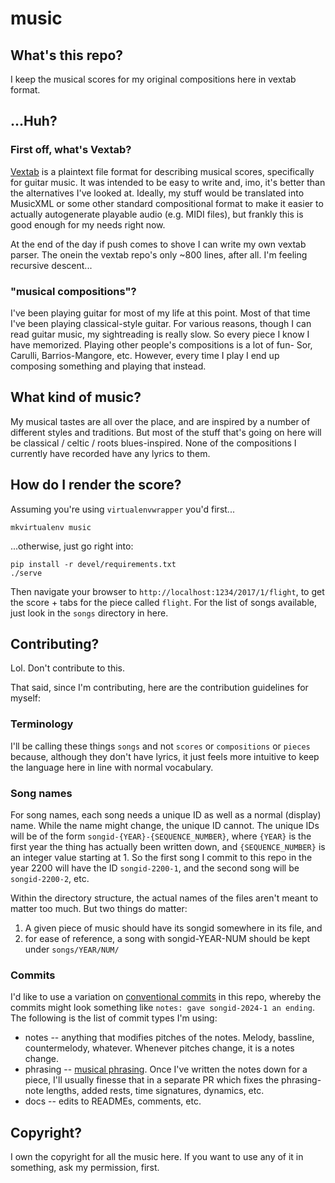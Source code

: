# music
## What's this repo?

I keep the musical scores for my original compositions here in vextab format.

## ...Huh?
### First off, what's Vextab?

[Vextab][vextab] is a plaintext file format for describing musical scores, specifically for guitar music. It was intended to be easy to write and, imo, it's better than the alternatives I've looked at. Ideally, my stuff would be translated into MusicXML or some other standard compositional format to make it easier to actually autogenerate playable audio (e.g. MIDI files), but frankly this is good enough for my needs right now.

At the end of the day if push comes to shove I can write my own vextab parser.
The onein the vextab repo's only ~800 lines, after all.
I'm feeling recursive descent...

### "musical compositions"?

I've been playing guitar for most of my life at this point.
Most of that time I've been playing classical-style guitar.
For various reasons, though I can read guitar music, my sightreading is really slow.
So every piece I know I have memorized.
Playing other people's compositions is a lot of fun- Sor, Carulli, Barrios-Mangore, etc.
However, every time I play I end up composing something and playing that instead.

<!--
NOTE: The below paragraph is essentially a lie because I recorded those pieces on my old phone, I didn't keep a backup, and now those recordings are locked away on my old phone that I still have lying around but haven't bothered to retrieve anything from.
No idea if it even still works.
I now keep backups.
But a lot of those recordings are, until / unless I get the data dumped from that old phone, effectively lost.

About a year or two ago I decided to start recording the things I've been composing so I don't forget those pieces. At this point I have a collection of pieces I'm kinda proud of, and don't want to lose. Haven't put the recordings on the internet, because I think they're a bit rough and not ready for public consumption. But I do like them enough that I want to have actual musical scores for them.

Before two years ago I was terrible about recording things. So the only original composition I have recorded from before two years ago is [this guy][song_for_june], recorded on my phone at two in the morning. Compositionally, it's certainly not my best work. But I dunno. I still like it. Wrote it for my girlfriend at that time.
-->

## What kind of music?

My musical tastes are all over the place, and are inspired by a number of different styles and traditions.
But most of the stuff that's going on here will be classical / celtic / roots blues-inspired.
None of the compositions I currently have recorded have any lyrics to them.

<!--
In high school I went through a phase of writing poetry and composed some stuff that was more rock to go along with the poetry. I still find that easy to do, but kind of as a consequence of finding it easy I don't really find it nearly as entertaining. That said, I might decide to do some of that for fun down the road.
-->

## How do I render the score?

Assuming you're using `virtualenvwrapper` you'd first...
```
mkvirtualenv music
```

...otherwise, just go right into:
```
pip install -r devel/requirements.txt
./serve
```
Then navigate your browser to `http://localhost:1234/2017/1/flight`, to get the score + tabs for the piece called `flight`. For the list of songs available, just look in the `songs` directory in here.

## Contributing?

Lol. Don't contribute to this.

That said, since I'm contributing, here are the contribution guidelines for myself:

### Terminology

I'll be calling these things `songs` and not `scores` or `compositions` or `pieces` because, although they don't have lyrics, it just feels more intuitive to keep the language here in line with normal vocabulary.

### Song names

For song names, each song needs a unique ID as well as a normal (display) name.
While the name might change, the unique ID cannot.
The unique IDs will be of the form `songid-{YEAR}-{SEQUENCE_NUMBER}`, where `{YEAR}` is the first year the thing has actually been written down, and `{SEQUENCE_NUMBER}` is an integer value starting at 1.
So the first song I commit to this repo in the year 2200 will have the ID `songid-2200-1`, and the second song will be `songid-2200-2`, etc.

Within the directory structure, the actual names of the files aren't meant to matter too much.
But two things do matter:

1. A given piece of music should have its songid somewhere in its file, and
2. for ease of reference, a song with songid-YEAR-NUM should be kept under `songs/YEAR/NUM/`

### Commits

I'd like to use a variation on [conventional commits] in this repo, whereby the commits might look something like `notes: gave songid-2024-1 an ending`.
The following is the list of commit types I'm using:

- notes -- anything that modifies pitches of the notes. Melody, bassline, countermelody, whatever. Whenever pitches change, it is a notes change.
- phrasing -- [musical phrasing]. Once I've written the notes down for a piece, I'll usually finesse that in a separate PR which fixes the phrasing- note lengths, added rests, time signatures, dynamics, etc.
- docs -- edits to READMEs, comments, etc.

## Copyright?

I own the copyright for all the music here.
If you want to use any of it in something, ask my permission, first.

[vextab]: http://www.vexflow.com/vextab/
[song_for_june]: https://soundcloud.com/andrewdeck/song-for-june
[conventional commits]: https://www.conventionalcommits.org/en/v1.0.0/
[musical phrasing]: https://en.wikipedia.org/wiki/Musical_phrasing

